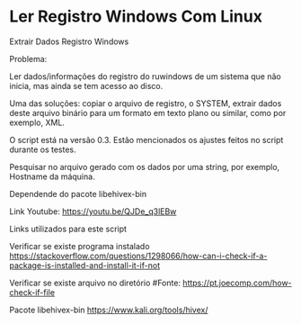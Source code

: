 # Ler Registro Windows Com Linux
Extrair Dados Registro Windows

Problema:

Ler dados/informações do registro do ruwindows de um sistema que não inicia, mas ainda se tem acesso ao disco.

Uma das soluções: copiar o arquivo de registro, o SYSTEM, extrair dados deste arquivo binário para um formato em texto plano ou similar, como por exemplo, XML.

O script está na versão 0.3. Estão mencionados os ajustes feitos no script durante os testes.

Pesquisar no arquivo gerado com os dados por uma string, por exemplo, Hostname da máquina.

Dependende do pacote libehivex-bin

Link Youtube: https://youtu.be/QJDe_q3lEBw

Links utilizados para este script

Verificar se existe programa instalado
https://stackoverflow.com/questions/1298066/how-can-i-check-if-a-package-is-installed-and-install-it-if-not

Verificar se existe arquivo no diretório
#Fonte: https://pt.joecomp.com/how-check-if-file

Pacote libehivex-bin
https://www.kali.org/tools/hivex/
